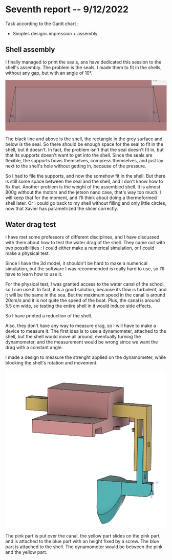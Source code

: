 # Seventh report -- 9/12/2022

Task according to the Gantt chart :

* Simples designs impression + assembly

## Shell assembly

I finally managed to print the seals, ans have dedicated this session to the shell's assembly.
The problem is the seals.
I made them to fit in the shells, without any gap, but with an angle of 10°.

![gap between seal and shell](images_and_videos_for_reports/seals_difference.png)

The black line and above is the shell, the rectangle in the grey surface and below is the seal.
So there should be enough space for the seal to fit in the shell, but it doesn't.
In fact, the problem isn't that the seal doesn't fit in, but that its supports doesn't want to get into the shell.
Since the seals are flexible, the supports bows themselves, compress themselves, and just lay next to the shell's hole without getting in, because of the pressure.

So I had to file the supports, and now the somehow fit in the shell. But there is still some space between the seal and the shell, and I don't know how to fix that.
Another problem is the weight of the assembled shell. It is almost 800g without the motors and the jetson nano case, that's way too much.
I will keep that for the moment, and I'll think about doing a thermoformed shell later.
Or I could go back to my shell without filling and only little circles, now that Xavier has parametrized the slicer correctly.

## Water drag test

I have met some professors of different disciplines, and I have discussed with them about how to test the water drag of the shell.
They came out with two possibilities : I could either make a numerical simulation, or I could make a physical test.

Since I have the 3d model, it shouldn't be hard to make a numerical simulation, but the software I was recommended is really hard to use, so I'll have to learn how to use it.

For the physical test, I was granted access to the water canal of the school, so I can use it. In fact, it is a good solution, because its flow is turbulent, and it will be the same in the sea.
But the maximum speed in the canal is around 20cm/s and it is not quite the speed of the boat.
Plus, the canal is around 5.5 cm wide, so testing the entire shell in it would induce side effects.

So I have printed a reduction of the shell.

Also, they don't have any way to measure drag, so I will have to make a device to measure it.
The first idea is to use a dynamometer, attached to the shell, but the shell would move all around, eventually turning the dynamometer, and the measurement would be wrong since we want the drag with a constant angle.

I made a design to measure the strenght applied on the dynamometer, while blocking the shell's rotation and movement.

![dynamometer](images_and_videos_for_reports/drag_test.png)

The pink part is put over the canal, the yellow part slides on the pink part, and is attached to the blue part with an height fixed by a screw. The blue part is attached to the shell. The dynamometer would be between the pink and the yellow part.
